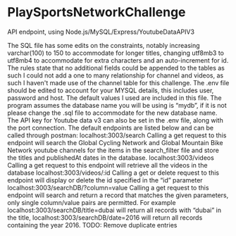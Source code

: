 # PlaySportsNetworkChallenge
API endpoint, using Node.js/MySQL/Express/YoutubeDataAPIV3

The SQL file has some edits on the constraints, notably increasing varchar(100) to 150 to accommodate for longer titles, changing utf8mb3 to utf8mb4 to accommodate for extra characters and an auto-increment for id.
The rules state that no additional fields could be appended to the tables as such I could not add a one to many relationship for channel and videos, as such I haven't made use of the channel table for this challenge.
The .env file should be edited to account for your MYSQL details, this includes user, password and host. The default values I used are included in this file. The program assumes the database name you will be using is “mydb”, if it is not please change the .sql file to accommodate for the new database name. The API key for Youtube data v3 can also be set in the .env file, along with the port connection.
The default endpoints are listed below and can be called through postman:
localhost:3003/search
Calling a get request to this endpoint will search the Global Cycling Network and Global Mountain Bike Network youtube channels for the items in the search_filter file and store the titles and publishedAt dates in the database.
localhost:3003/videos
Calling a get request to this endpoint will retrieve all the videos in the database
localhost:3003/videos/:id
Calling a get or delete request to this endpoint will display or delete the id specified in the “id” parameter
localhost:3003/searchDB/?column=value
Calling a get request to this endpoint will search and return a record that matches the given parameters, only single column/value pairs are permitted.
For example localhost:3003/searchDB/title=dubai will return all records with “dubai” in the title, localhost:3003/searchDB/date=2016 will return all records containing the year 2016.
TODO:
Remove duplicate entries


